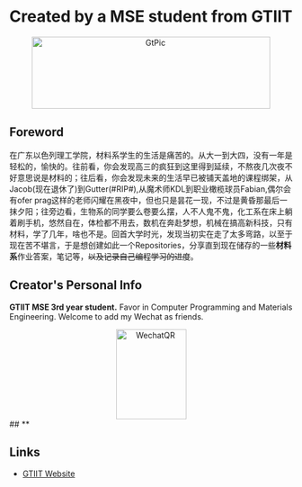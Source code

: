 # **Created by a MSE student from GTIIT**
<div align=center><img width="424" height="128" alt="GtPic" src="https://www.gtiit.edu.cn/images/logo.png"/></div>

## **Foreword**

在广东以色列理工学院，材料系学生的生活是痛苦的。从大一到大四，没有一年是轻松的，愉快的。往前看，你会发现高三的疯狂到这里得到延续，不熬夜几次夜不好意思说是材料的；往后看，你会发现未来的生活早已被铺天盖地的课程绑架，从Jacob(现在退休了)到Gutter(#RIP#),从魔术师KDL到职业橄榄球员Fabian,偶尔会有ofer prag这样的老师闪耀在黑夜中，但也只是昙花一现，不过是黄昏那最后一抹夕阳；往旁边看，生物系的同学要么卷要么摆，人不人鬼不鬼，化工系在床上躺着刷手机，悠然自在，体检都不用去，数机在奔赴梦想，机械在搞高新科技，只有材料，学了几年，啥也不是。回首大学时光，发现当初实在走了太多弯路，以至于现在苦不堪言，于是想创建如此一个Repositories，分享直到现在储存的一些**材料系**作业答案，笔记等，~~以及记录自己编程学习的进度~~。

## **Creator's Personal Info**
**GTIIT MSE 3rd year student.** Favor in Computer Programming and Materials Engineering. Welcome to add my Wechat as friends.
<div align=center><img width="125" height="160" alt="WechatQR" src="https://github.com/Mlisq/GTIIT-MSE-Resourses/blob/master/IMGS/C_WCQR.JPG"/></div>
## **

 ## **Links**
- [GTIIT Website](https://www.gtiit.edu.cn/)
